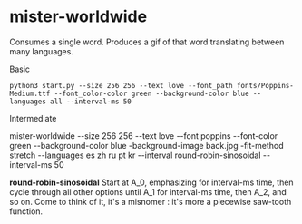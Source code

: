 # mister-worldwide
Consumes a single word. Produces a gif of that word translating between many languages.

Basic 

```
python3 start.py --size 256 256 --text love --font_path fonts/Poppins-Medium.ttf --font_color-color green --background-color blue --languages all --interval-ms 50
```

Intermediate


mister-worldwide --size 256 256 --text love --font poppins --font-color green --background-color blue -background-image back.jpg -fit-method stretch  --languages es zh ru pt kr --interval round-robin-sinosoidal --interval-ms 50


**round-robin-sinosoidal**
Start at A_0, emphasizing for interval-ms time, then cycle through all other options until A_1 for interval-ms time, then A_2, and so on.
Come to think of it, it's a misnomer : it's more a piecewise saw-tooth function.
